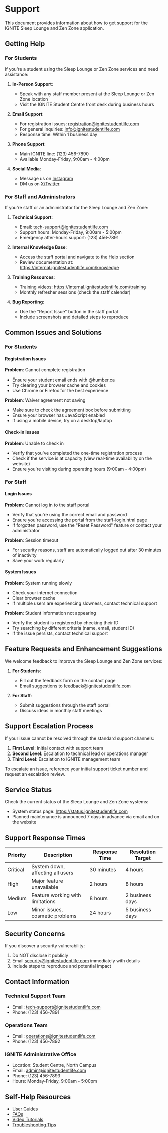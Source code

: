 # Support

This document provides information about how to get support for the IGNITE Sleep Lounge and Zen Zone application.

## Getting Help

### For Students

If you're a student using the Sleep Lounge or Zen Zone services and need assistance:

1. **In-Person Support**: 
   - Speak with any staff member present at the Sleep Lounge or Zen Zone location
   - Visit the IGNITE Student Centre front desk during business hours

2. **Email Support**:
   - For registration issues: registration@ignitestudentlife.com
   - For general inquiries: info@ignitestudentlife.com
   - Response time: Within 1 business day

3. **Phone Support**:
   - Main IGNITE line: (123) 456-7890
   - Available Monday-Friday, 9:00am - 4:00pm

4. **Social Media**:
   - Message us on [Instagram](https://www.instagram.com/ShareIgnite/)
   - DM us on [X/Twitter](https://x.com/ShareIGNITE)

### For Staff and Administrators

If you're staff or an administrator for the Sleep Lounge and Zen Zone:

1. **Technical Support**:
   - Email: tech-support@ignitestudentlife.com
   - Support hours: Monday-Friday, 9:00am - 5:00pm
   - Emergency after-hours support: (123) 456-7891

2. **Internal Knowledge Base**:
   - Access the staff portal and navigate to the Help section
   - Review documentation at: https://internal.ignitestudentlife.com/knowledge

3. **Training Resources**:
   - Training videos: https://internal.ignitestudentlife.com/training
   - Monthly refresher sessions (check the staff calendar)

4. **Bug Reporting**:
   - Use the "Report Issue" button in the staff portal
   - Include screenshots and detailed steps to reproduce

## Common Issues and Solutions

### For Students

#### Registration Issues

**Problem**: Cannot complete registration
- Ensure your student email ends with @humber.ca
- Try clearing your browser cache and cookies
- Use Chrome or Firefox for the best experience

**Problem**: Waiver agreement not saving
- Make sure to check the agreement box before submitting
- Ensure your browser has JavaScript enabled
- If using a mobile device, try on a desktop/laptop

#### Check-in Issues

**Problem**: Unable to check in
- Verify that you've completed the one-time registration process
- Check if the service is at capacity (view real-time availability on the website)
- Ensure you're visiting during operating hours (9:00am - 4:00pm)

### For Staff

#### Login Issues

**Problem**: Cannot log in to the staff portal
- Verify that you're using the correct email and password
- Ensure you're accessing the portal from the staff-login.html page
- If forgotten password, use the "Reset Password" feature or contact your administrator

**Problem**: Session timeout
- For security reasons, staff are automatically logged out after 30 minutes of inactivity
- Save your work regularly

#### System Issues

**Problem**: System running slowly
- Check your internet connection
- Clear browser cache
- If multiple users are experiencing slowness, contact technical support

**Problem**: Student information not appearing
- Verify the student is registered by checking their ID
- Try searching by different criteria (name, email, student ID)
- If the issue persists, contact technical support

## Feature Requests and Enhancement Suggestions

We welcome feedback to improve the Sleep Lounge and Zen Zone services:

1. **For Students**:
   - Fill out the feedback form on the contact page
   - Email suggestions to feedback@ignitestudentlife.com

2. **For Staff**:
   - Submit suggestions through the staff portal
   - Discuss ideas in monthly staff meetings

## Support Escalation Process

If your issue cannot be resolved through the standard support channels:

1. **First Level**: Initial contact with support team
2. **Second Level**: Escalation to technical lead or operations manager
3. **Third Level**: Escalation to IGNITE management team

To escalate an issue, reference your initial support ticket number and request an escalation review.

## Service Status

Check the current status of the Sleep Lounge and Zen Zone systems:

- System status page: https://status.ignitestudentlife.com
- Planned maintenance is announced 7 days in advance via email and on the website

## Support Response Times

| Priority | Description | Response Time | Resolution Target |
|----------|-------------|---------------|-------------------|
| Critical | System down, affecting all users | 30 minutes | 4 hours |
| High | Major feature unavailable | 2 hours | 8 hours |
| Medium | Feature working with limitations | 8 hours | 2 business days |
| Low | Minor issues, cosmetic problems | 24 hours | 5 business days |

## Security Concerns

If you discover a security vulnerability:

1. Do NOT disclose it publicly
2. Email security@ignitestudentlife.com immediately with details
3. Include steps to reproduce and potential impact

## Contact Information

### Technical Support Team
- Email: tech-support@ignitestudentlife.com
- Phone: (123) 456-7891

### Operations Team
- Email: operations@ignitestudentlife.com
- Phone: (123) 456-7892

### IGNITE Administrative Office
- Location: Student Centre, North Campus
- Email: admin@ignitestudentlife.com
- Phone: (123) 456-7893
- Hours: Monday-Friday, 9:00am - 5:00pm

## Self-Help Resources

- [User Guides](https://ignitestudentlife.com/guides)
- [FAQs](https://ignitestudentlife.com/faq)
- [Video Tutorials](https://ignitestudentlife.com/tutorials)
- [Troubleshooting Tips](https://ignitestudentlife.com/troubleshooting)
